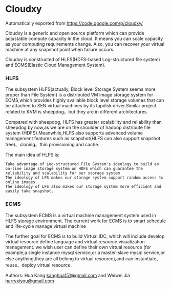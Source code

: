 # Cloudxy
Automatically exported from https://code.google.com/p/cloudxy/

Cloudxy is a generic and open source platform which can provide adjustable compute capacity in the cloud. It means you can scale capacity as your computing requirements change. Also, you can recover your virtual machine at any snapshot point when failure occurs.

Cloudxy is constructed of HLFS(HDFS-based Log-structured file system) and ECMS(Elastic Cloud Management System).

### HLFS

The subsystem HLFS(actually, Block level Storage System seems more proper than File System) is a distributed VM image storage system for ECMS,which provides highly available block level storage volumes that can be attached to XEN virtual machines by its tapdisk driver.Similar project related to KVM is sheepdog，but they are in different architectures.

Compared with sheepdog, HLFS has greater scalability and reliability than sheepdog by now,as we are on the shoulder of hadoop distribute file system (HDFS).Meanwhile,HLFS also supports advanced volume management features such as snapshot(HLFS can also support snapshot tree)、cloning、thin provisioning and cache.

The main idea of HLFS is:

    Take advantage of Log-structured File System's ideology to build an on-line image storage system on HDFS which can guarantee the reliability and scalability for our storage system
    The ideology of LFS makes our storage system support random access to online images.
    The ideology of LFS also makes our storage system more efficient and easily take snapshot. 

### ECMS

The subsystem ECMS is a virtual machine management system used in HLFS storage environment. The current work for ECMS is to smart schedule and life-cycle manage virtual machine

The further goal for ECMS is to build Virtual IDC, which will include develop virtual resource define language and virtual resource visualization management. we wish user can define their own virtual resource (for example,a single instance mysql service,or a master-slave mysql service,or else anything,they are all belong to virtual resource),and can instantiate、reuse、deploy virtual resource.


Authors: Hua Kang <kanghua151@gmail.com> and Weiwei Jia <harryxiyou@gmail.com>
